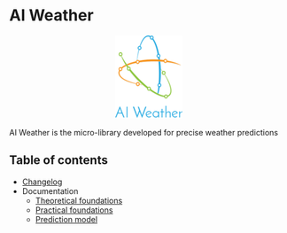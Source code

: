 # AI Weather

<div align="center">
  <img src="https://github.com/coaxsoft/ai_weather/blob/master/logo.png">
</div>

AI Weather is the micro-library developed for precise weather
predictions

## Table of contents

* [Changelog](CHANGELOG.md)
* Documentation
    * [Theoretical foundations](docs/theoretical_foundations.md)
    * [Practical foundations](docs/model_foundation.ipynb)
    * [Prediction model](docs/prediction_model.md)
